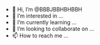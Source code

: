 - 👋 Hi, I’m @BBBJBBHBHBBH
- 👀 I’m interested in ...
- 🌱 I’m currently learning ...
- 💞️ I’m looking to collaborate on ...
- 📫 How to reach me ...

<!---
BBBJBBHBHBBH/BBBJBBHBHBBH is a ✨ special ✨ repository because its `README.md` (this file) appears on your GitHub profile.
You can click the Preview link to take a look at your changes.
--->
